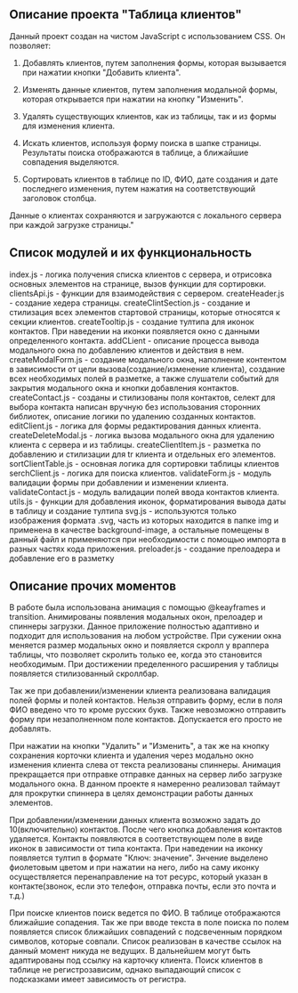 ## Описание проекта "Таблица клиентов"

Данный проект создан на чистом JavaScript с использованием CSS. Он позволяет:

1. Добавлять клиентов, путем заполнения формы, которая вызывается при нажатии кнопки "Добавить клиента".

2. Изменять данные клиентов, путем заполнения модальной формы, которая открывается при нажатии на кнопку "Изменить".

3. Удалять существующих клиентов, как из таблицы, так и из формы для изменения клиента.

4. Искать клиентов, используя форму поиска в шапке страницы. Результаты поиска отображаются в таблице, а ближайшие совпадения выделяются.

5. Сортировать клиентов в таблице по ID, ФИО, дате создания и дате последнего изменения, путем нажатия на соответствующий заголовок столбца.

Данные о клиентах сохраняются и загружаются с локального сервера при каждой загрузке страницы."

## Список модулей и их функциональность

index.js - логика получения списка клиентов с сервера, и отрисовка основных элементов на странице, вызов функции для сортировки.
clientsApi.js - функции для взаимодействия с сервером.
createHeader.js - создание хедера страницы.
createClintSection.js - создание и стилизация всех элементов стартовой страницы, которые относятся к секции клиентов.
createTooltip.js - создание тултипа для иконок контактов. При наведении на иконки появляется окно с данными определенного контакта.
addCLient - описание процесса вывода модального окна по добавлению клиентов и действия в нем.
createModalForm.js - создание модального окна, наполнение контентом в зависимости от цели вызова(создание/изменение клиента), создание всех необходимых полей в разметке, а также слушатели событий для закрытия модального окна и кнопки добавления контактов.
createContact.js - созданы и стилизованы поля контактов, селект для выбора контакта написан вручную без использования сторонних библиотек, описание логики по удалению созданных контактов.
editClient.js - логика для формы редактирования данных клиента.
createDeleteModal.js - логика вызова модального окна для удалению клиента с сервера и из таблицы.
createClientItem.js - разметка по добавлению и стилизации для tr клиента и отдельных его элементов.
sortClientTable.js - основная логика для сортировки таблицы клиентов
serchClient.js - логика для поиска клиентов.
validateForm.js - модуль валидации формы при добавлении и изменении клиента.
validateContact.js - модуль валидации полей ввода контактов клиента.
utils.js - функции для добавления иконок, форматирования вывода даты в таблицу и создание тултипа
svg.js - используются только изображения формата .svg, часть из которых находится в папке img и применена в качестве background-image, а остальные помещены в данный файл и применяются при необходимости с помощью импорта в разных частях кода приложения.
preloader.js - создание прелоадера и добавление его в разметку

## Описание прочих моментов

В работе была использована анимация с помощью @keayframes и transition. Анимированы появления модальных окон, прелоадер и спиннеры загрузки. Данное приложение полностью адаптивно и подходит для использования на любом устройстве. При сужении окна меняется размер модальных окно и появляется скролл у враппера таблицы, что позволяет скролить только ее, когда это становится необходимым. При достижении пределенного расширения у таблицы появляется стилизованный скроллбар.

Так же при добавлении/изменении клиента реализована валидация полей формы и полей контактов. Нельзя отправить форму, если в поля ФИО введено что то кроме русских букв. Также невозможно отправить форму при незаполненном поле контактов. Допускается его просто не добавлять.

При нажатии на кнопки "Удалить" и "Изменить", а так же на кнопку сохранения корточки клиента и удаления через модально окно изменения клиента слева от текста реализованы спиннеры. Анимация прекращается при отправке отправке данных на сервер либо загрузке модального окна. В данном проекте я намеренно реализовал таймаут для прокрутки спиннера в целях демонстрации работы данных элементов.

При добавлении/изменении данных клиента возможно задать до 10(включительно) контактов. После чего кнопка добавления контактов удаляется. Контакты появляются в соответствующем поле в виде иконок в зависимости от типа контакта. При наведении на иконку появляется тултип в формате "Ключ: значение". Знчение выделено фиолетовым цветом и при нажатии на него, либо на саму иконку осуществляется перенаправление на тот ресурс, который указан в контакте(звонок, если это телефон, отправка почты, если это почта и т.д.)

При поиске клиентов поиск ведется по ФИО. В таблице отображаются ближайшие сопадения. Так же при вводе текста в поле поиска по полем появляется список ближайших совпадений с подсвеченным порядком символов, которые совпали. Список реализован в качестве ссылок на данный момент никуда не ведущих. В дальнейшем могут быть адаптированы под ссылку на карточку клиента. Поиск клиентов в таблице не регистрозависим, однако выпадающий список с подсказками имеет зависимость от регистра.

